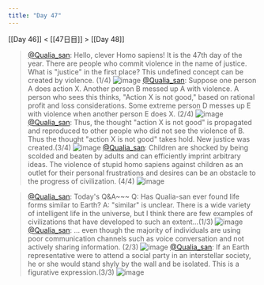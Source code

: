 ```yaml
---
title: "Day 47"
---
```


[[Day 46]] < [[47日目]] > [[Day 48]]
> [@Qualia_san](https://twitter.com/Qualia_san/status/1602321201598455809?s=20&t=LFm_nzamlo6IzU8x0ldCBQ): Hello, clever Homo sapiens! It is the 47th day of the year.
> There are people who commit violence in the name of justice. What is "justice" in the first place? This undefined concept can be created by violence. (1/4)
> ![image](https://pbs.twimg.com/media/FjyU4_haUAA3KOI.png)
> [@Qualia_san](https://twitter.com/Qualia_san/status/1602321206195408896?s=20&t=LFm_nzamlo6IzU8x0ldCBQ): Suppose one person A does action X. Another person B messed up A with violence. A person who sees this thinks, "Action X is not good," based on rational profit and loss considerations. Some extreme person D messes up E with violence when another person E does X. (2/4)
> ![image](https://pbs.twimg.com/media/FjyU9gzakAEgA_l.png)
> [@Qualia_san](https://twitter.com/Qualia_san/status/1602321210511331331?s=20&t=LFm_nzamlo6IzU8x0ldCBQ): Thus, the thought "action X is not good" is propagated and reproduced to other people who did not see the violence of B. Thus the thought "action X is not good" takes hold. New justice was created.(3/4)
> ![image](https://pbs.twimg.com/media/FjyU_eHagAEZof6.png)
> [@Qualia_san](https://twitter.com/Qualia_san/status/1602321215246725121?s=20&t=LFm_nzamlo6IzU8x0ldCBQ): Children are shocked by being scolded and beaten by adults and can efficiently imprint arbitrary ideas. The violence of stupid homo sapiens against children as an outlet for their personal frustrations and desires can be an obstacle to the progress of civilization. (4/4)
> ![image](https://pbs.twimg.com/media/FjyVILGaAAAasZk.png)

> [@Qualia_san](https://twitter.com/Qualia_san/status/1602321219554275329?s=20&t=LFm_nzamlo6IzU8x0ldCBQ): Today's Q&A~~~
> Q: Has Qualia-san ever found life forms similar to Earth?
> A: "similar" is unclear. There is a wide variety of intelligent life in the universe, but I think there are few examples of civilizations that have developed to such an extent…(1/3)
> ![image](https://pbs.twimg.com/media/FjyVY3sacAIAVLK.png)
> [@Qualia_san](https://twitter.com/Qualia_san/status/1602321223735996416?s=20&t=LFm_nzamlo6IzU8x0ldCBQ): ... even though the majority of individuals are using poor communication channels such as voice conversation and not actively sharing information. (2/3)
> ![image](https://pbs.twimg.com/media/FjyVfx4aMAANv-P.png)
> [@Qualia_san](https://twitter.com/Qualia_san/status/1602321227850616833?s=20&t=LFm_nzamlo6IzU8x0ldCBQ): If an Earth representative were to attend a social party in an interstellar society, he or she would stand shyly by the wall and be isolated. This is a figurative expression.(3/3)
> ![image](https://pbs.twimg.com/media/FjyVnGnakAAcPDv.png)

